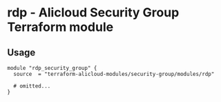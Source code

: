 # rdp - Alicloud Security Group Terraform module

## Usage

```hcl
module "rdp_security_group" {
  source  = "terraform-alicloud-modules/security-group/modules/rdp"

  # omitted...
}
```

<!-- BEGINNING OF PRE-COMMIT-TERRAFORM DOCS HOOK -->
<!-- END OF PRE-COMMIT-TERRAFORM DOCS HOOK -->
